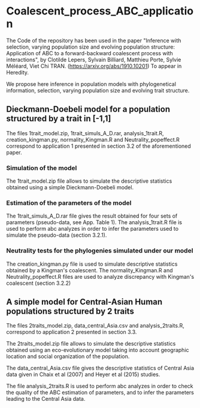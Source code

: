 # Coalescent_process_ABC_application
The Code of the repository has been used in the paper "Inference with selection, varying population size and evolving population structure: Application of ABC to a forward-backward coalescent process with interactions", by Clotilde Lepers, Sylvain Billiard, Matthieu Porte, Sylvie Méléard, Viet Chi TRAN. 
(https://arxiv.org/abs/1910.10201) To appear in Heredity. 

We propose here inference in population models with phylogenetical information, selection, varying population size and evolving trait structure.

## Dieckmann-Doebeli model for a population structured by a trait in [-1,1]

The files 1trait_model.zip, 1trait_simuls_A_D.rar, analysis_1trait.R, creation_kingman.py, normality_Kingman.R and Neutrality_popeffect.R correspond to application 1 presented in section 3.2 of the aforementioned paper.

### Simulation of the model

The 1trait_model.zip file allows to simulate the descriptive statistics obtained using a simple Dieckmann-Doebeli model. 

### Estimation of the parameters of the model

The 1trait_simuls_A_D.rar file gives the result obtained for four sets of parameters (pseudo-data, see App. Table 1). 
The analysis_1trait.R file is used to perform abc analyzes in order to infer the parameters used to simulate the pseudo-data (section 3.2.1).

### Neutrality tests for the phylogenies simulated under our model

The creation_kingman.py file is used to simulate descriptive statistics obtained by a Kingman's coalescent. The normality_Kingman.R and Neutrality_popeffect.R files are used to analyze discrepancy with Kingman's coalescent (section 3.2.2)

## A simple model for Central-Asian Human populations structured by 2 traits

The files 2traits_model.zip, data_central_Asia.csv and analysis_2traits.R, correspond to application 2 presented in section 3.3.

The 2traits_model.zip file allows to simulate the descriptive statistics obtained using an eco-evolutionary model taking into account geographic location and social organization of the population. 

The data_central_Asia.csv file gives the descriptive statistics of Central Asia data given in Chaix et al (2007) and Heyer et al (2015) studies. 

The file analysis_2traits.R is used to perform abc analyzes in order to check the quality of the ABC estimation of parameters, and to infer the parameters leading to the Central Asia data.

